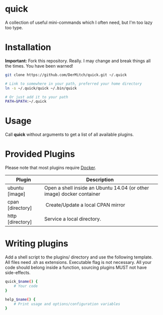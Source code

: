 quick
=====

A collection of useful mini-commands which I often need, but I'm too lazy too type.


# Installation

**Important:** Fork this repository. Really. I may change and break things all the times. You have been warned!

```bash
git clone https://github.com/DerMitch/quick.git ~/.quick

# Link to somewhere in your path, preferred your home directory
ln -s ~/.quick/quick ~/.bin/quick

# Or just add it to your path
PATH=$PATH:~/.quick
```

# Usage

Call **quick** without arguments to get a list of all available plugins.

# Provided Plugins

Please note that most plugins require [Docker](https://www.docker.com/).

Plugin       | Description
------------ | -------------
ubuntu [image] | Open a shell inside an Ubuntu 14.04 (or other image) docker container
cpan [directory] | Create/Update a local CPAN mirror
http [directory] | Service a local directory.

# Writing plugins

Add a shell script to the plugins/ directory and use the following template.
All files need .sh as extensions. Executable flag is not necessary.
All your code should belong inside a function, sourcing plugins MUST not have side-effects.

```bash
quick_$name() {
	# Your code
}

help_$name() {
	# Print usage and options/configuration variables
}
```

